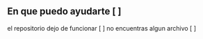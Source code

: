 ## En que puedo ayudarte [  ]
el repositorio dejo de funcionar [  ]
no encuentras algun archivo  [  ]
